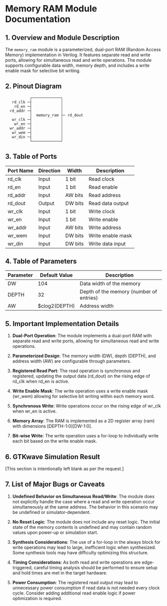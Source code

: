 # Memory RAM Module Documentation

## 1. Overview and Module Description

The `memory_ram` module is a parameterized, dual-port RAM (Random Access Memory) implementation in Verilog. It features separate read and write ports, allowing for simultaneous read and write operations. The module supports configurable data width, memory depth, and includes a write enable mask for selective bit writing.

## 2. Pinout Diagram

```
           ┌─────────────┐
   rd_clk ─┤             │
    rd_en ─┤             │
  rd_addr ─┤             │
           │  memory_ram ├─ rd_dout
   wr_clk ─┤             │
    wr_en ─┤             │
  wr_addr ─┤             │
   wr_wem ─┤             │
   wr_din ─┤             │
           └─────────────┘
```

## 3. Table of Ports

| Port Name | Direction | Width    | Description                        |
|-----------|-----------|----------|------------------------------------|
| rd_clk    | Input     | 1 bit    | Read clock                         |
| rd_en     | Input     | 1 bit    | Read enable                        |
| rd_addr   | Input     | AW bits  | Read address                       |
| rd_dout   | Output    | DW bits  | Read data output                   |
| wr_clk    | Input     | 1 bit    | Write clock                        |
| wr_en     | Input     | 1 bit    | Write enable                       |
| wr_addr   | Input     | AW bits  | Write address                      |
| wr_wem    | Input     | DW bits  | Write enable mask                  |
| wr_din    | Input     | DW bits  | Write data input                   |

## 4. Table of Parameters

| Parameter | Default Value | Description                             |
|-----------|---------------|-----------------------------------------|
| DW        | 104           | Data width of the memory                |
| DEPTH     | 32            | Depth of the memory (number of entries) |
| AW        | $clog2(DEPTH) | Address width                           |

## 5. Important Implementation Details

1. **Dual-Port Operation**: The module implements a dual-port RAM with separate read and write ports, allowing for simultaneous read and write operations.

2. **Parameterized Design**: The memory width (DW), depth (DEPTH), and address width (AW) are configurable through parameters.

3. **Registered Read Port**: The read operation is synchronous and registered, updating the output data (rd_dout) on the rising edge of rd_clk when rd_en is active.

4. **Write Enable Mask**: The write operation uses a write enable mask (wr_wem) allowing for selective bit writing within each memory word.

5. **Synchronous Write**: Write operations occur on the rising edge of wr_clk when wr_en is active.

6. **Memory Array**: The RAM is implemented as a 2D register array (ram) with dimensions [DEPTH-1:0][DW-1:0].

7. **Bit-wise Write**: The write operation uses a for-loop to individually write each bit based on the write enable mask.

## 6. GTKwave Simulation Result

[This section is intentionally left blank as per the request.]

## 7. List of Major Bugs or Caveats

1. **Undefined Behavior on Simultaneous Read/Write**: The module does not explicitly handle the case where a read and write operation occur simultaneously at the same address. The behavior in this scenario may be undefined or simulator-dependent.

2. **No Reset Logic**: The module does not include any reset logic. The initial state of the memory contents is undefined and may contain random values upon power-up or simulation start.

3. **Synthesis Considerations**: The use of a for-loop in the always block for write operations may lead to large, inefficient logic when synthesized. Some synthesis tools may have difficulty optimizing this structure.

4. **Timing Considerations**: As both read and write operations are edge-triggered, careful timing analysis should be performed to ensure setup and hold times are met in the target hardware.

5. **Power Consumption**: The registered read output may lead to unnecessary power consumption if read data is not needed every clock cycle. Consider adding additional read enable logic if power optimization is required.